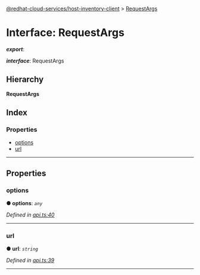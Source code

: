 [@redhat-cloud-services/host-inventory-client](../README.md) > [RequestArgs](../interfaces/requestargs.md)

# Interface: RequestArgs

*__export__*: 

*__interface__*: RequestArgs

## Hierarchy

**RequestArgs**

## Index

### Properties

* [options](requestargs.md#options)
* [url](requestargs.md#url)

---

## Properties

<a id="options"></a>

###  options

**● options**: *`any`*

*Defined in [api.ts:40](https://github.com/RedHatInsights/javascript-clients/blob/master/packages/host-inventory/api.ts#L40)*

___
<a id="url"></a>

###  url

**● url**: *`string`*

*Defined in [api.ts:39](https://github.com/RedHatInsights/javascript-clients/blob/master/packages/host-inventory/api.ts#L39)*

___

